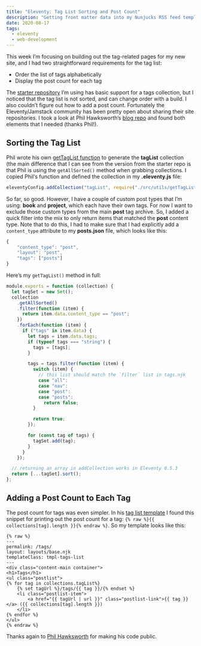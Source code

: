 ```yaml
---
title: "Eleventy: Tag List Sorting and Post Count"
description: "Getting front matter data into my Nunjucks RSS feed templates."
date: 2020-08-17
tags:
  - eleventy
  - web-development
---
```


This week I’m focusing on building out the tag-related pages for my new site, and I had two straightforward requirements for the tag list:

- Order the list of tags alphabetically
- Display the post count for each tag

The [starter repository](https://github.com/11ty/eleventy-base-blog) I’m using has basic support for a tags collection, but I noticed that the tag list is not sorted, and can change order with a build. I also couldn’t figure out how to add a post count. Fortunately the Eleventy/Jamstack community has been pretty open about sharing their site repositories. I took a look at Phil Hawksworth’s [blog repo](https://github.com/philhawksworth/hawksworx.com) and found both elements that I needed (thanks Phil!).

## Sorting the Tag List

Phil wrote his own [getTagList function](https://github.com/philhawksworth/hawksworx.com/blob/master/src/site/_filters/getTagList.js) to generate the **tagList** collection (the main difference that I can see from the version from the starter repo is that Phil is using the `getAllSorted()` method when grabbing collections. I copied Phil‘s function and defined the collection in my **.eleventy.js** file:

```js
eleventyConfig.addCollection("tagList", require("./src/utils/getTagList.js"));
```

So far, so good. However, I have a couple of custom post types that I’m using: **book** and **project**, which each have their own tags. For now I want to exclude those custom types from the main **post** tag archive. So, I added a quick filter into the mix to only return items that matched the **post** content type. Note that to do this, I had to make sure that I had explicitly add a `content_type` attribute to my **posts.json** file, which looks like this:

```js
{
	"content_type": "post",
	"layout": "post",
	"tags": ["posts"]
}
```

Here’s my `getTagList()` method in full:

```js
module.exports = function (collection) {
  let tagSet = new Set();
  collection
    .getAllSorted()
    .filter(function (item) {
      return item.data.content_type == "post";
    })
    .forEach(function (item) {
      if ("tags" in item.data) {
        let tags = item.data.tags;
        if (typeof tags === "string") {
          tags = [tags];
        }

        tags = tags.filter(function (item) {
          switch (item) {
            // this list should match the `filter` list in tags.njk
            case "all":
            case "nav":
            case "post":
            case "posts":
              return false;
          }

          return true;
        });

        for (const tag of tags) {
          tagSet.add(tag);
        }
      }
    });

  // returning an array in addCollection works in Eleventy 0.5.3
  return [...tagSet].sort();
};
```

## Adding a Post Count to Each Tag

The post count for tags was even simpler. In his [tag list template](https://github.com/philhawksworth/hawksworx.com/blob/master/src/site/tags.njk) I found this snippet for printing out the post count for a tag: `{% raw %}{{ collections[tag].length }}{% endraw %}`. So my template looks like this:

```twig
{% raw %}
---
permalink: /tags/
layout: layouts/base.njk
templateClass: tmpl-tags-list
---
<div class="content-main container">
<h1>Tags</h1>
<ul class="postlist">
{% for tag in collections.tagList%}
	{% set tagUrl %}/tags/{{ tag }}/{% endset %}
	<li class="postlist-item">
		<a href="{{ tagUrl | url }}" class="postlist-link">{{ tag }}</a> ({{ collections[tag].length }})
	</li>
{% endfor %}
</ul>
{% endraw %}
```

Thanks again to [Phil Hawksworth](https://www.hawksworx.com) for making his code public.

